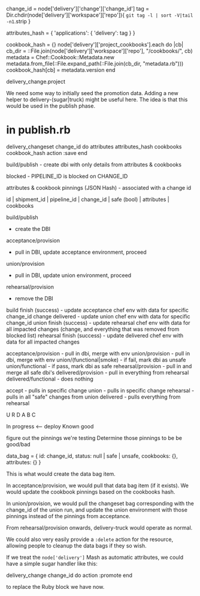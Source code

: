 change_id = node['delivery']['change']['change_id']
tag = Dir.chdir(node['delivery']['workspace']['repo']){
  `git tag -l | sort -V|tail -n1`.strip
}

attributes_hash = {
  'applications': {
    'delivery': tag
  }
}

cookbook_hash = {}
node['delivery']['project_cookbooks'].each do |cb|
  cb_dir = ::File.join(node['delivery']['workspace']['repo'], "/cookbooks/", cb)
  metadata = Chef::Cookbook::Metadata.new
  metadata.from_file(::File.expand_path(::File.join(cb_dir, "metadata.rb")))
  cookbook_hash[cb] = metadata.version
end

delivery_change.project

We need some way to initially seed the promotion data. Adding a new helper to delivery-(sugar|truck)
might be useful here. The idea is that this would be used in the publish phase.

  # in publish.rb

  delivery_changeset change_id do
    attributes attributes_hash
    cookbooks cookbook_hash
    action :save
  end

build/publish - create dbi with only details from attributes & cookbooks

blocked - PIPELINE_ID is blocked on CHANGE_ID

attributes & cookbook pinnings (JSON Hash) - associated with a change id

id | shipment_id | pipeline_id | change_id | safe (bool) | attributes | cookbooks

build/publish
  * create the DBI

acceptance/provision
  * pull in DBI, update acceptance environment, proceed

union/provision
  * pull in DBI, update union environment, proceed

rehearsal/provision
  * remove the DBI


build finish (success) - update acceptance chef env with data for specific change_id
change delivered - update union chef env with data for specific change_id
union finish (success) - update rehearsal chef env with data for all impacted changes (change, and everything that was removed from blocked list)
rehearsal finish (success) - update delivered chef env with data for all impacted changes

acceptance/provision - pull in dbi, merge with env
union/provision - pull in dbi, merge with env
union/(functional|smoke) - if fail, mark dbi as unsafe
union/functional - if pass, mark dbi as safe
rehearsal/provision - pull in and merge all safe dbi's
delivered/provision - pull in everything from rehearsal
delivered/functional - does nothing

accept - pulls in specific change
union - pulls in specific change
rehearsal - pulls in all "safe" changes from union
delivered - pulls everything from rehearsal

U    R    D
A
B
C

In progress <-- deploy
Known good

figure out the pinnings we're testing
Determine those pinnings to be be good/bad

data_bag = {
  id: change_id,
  status: null | safe | unsafe,
  cookbooks: {},
  attributes: {}
}

This is what would create the data bag item.

In acceptance/provision, we would pull that data bag item (if it exists). We would
update the cookbook pinnings based on the cookbooks hash.

In union/provision, we would pull the changeset bag corresponding with the change_id
of the union run, and update the union environment with those pinnings instead of
the pinnings from acceptance.

From rehearsal/provision onwards, delivery-truck would operate as normal.

We could also very easily provide a `:delete` action for the resource, allowing
people to cleanup the data bags if they so wish.


If we treat the `node['delivery']` Mash as automatic attributes, we could have a
simple sugar handler like this:

  delivery_change change_id do
    action :promote
  end

to replace the Ruby block we have now.
